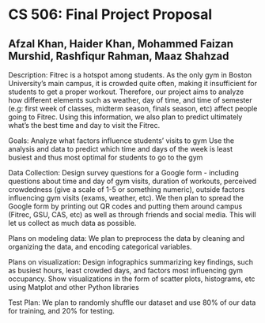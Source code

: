 

# CS 506: Final Project Proposal
## Afzal Khan, Haider Khan, Mohammed Faizan Murshid, Rashfiqur Rahman, Maaz Shahzad

Description: Fitrec is a hotspot among students. As the only gym in Boston University’s main campus, it is crowded quite often, making it insufficient for students to get a proper workout. Therefore, our project aims to analyze how different elements such as weather, day of time, and time of semester (e.g: first week of classes, midterm season, finals season, etc) affect people going to Fitrec. Using this information, we also plan to predict ultimately what’s the best time and day to visit the Fitrec.

Goals: 
Analyze what factors influence students’ visits to gym
Use the analysis and data to predict which time and days of the week is least busiest and thus most optimal for students to go to the gym

Data Collection: Design survey questions for a Google form - including questions about time and day of gym visits, duration of workouts, perceived crowdedness (give a scale of 1-5 or something numeric), outside factors influencing gym visits (exams, weather, etc). We then plan to spread the Google form by printing out QR codes and putting them around campus (Fitrec, GSU, CAS, etc) as well as through friends and social media. This will let us collect as much data as possible. 

Plans on modeling data: We plan to preprocess the data by cleaning and organizing the data, and encoding categorical variables. 

Plans on visualization: Design infographics summarizing key findings, such as busiest hours, least crowded days, and factors most influencing gym occupancy. Show visualizations in the form of scatter plots, histograms, etc using Matplot and other Python libraries

Test Plan: We plan to randomly shuffle our dataset and use 80% of our data for training, and 20% for testing.  
